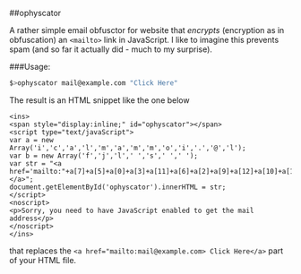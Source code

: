 ##ophyscator


A rather simple email obfusctor for website that _encrypts_ (encryption as in obfuscation) an `<mailto>` link in JavaScript. I like to imagine this prevents spam (and so far it actually did  - much to my surprise).

###Usage:


```sh
$>ophyscator mail@example.com "Click Here"
```

The result is an HTML snippet like the one below

```
<ins>
<span style="display:inline;" id="ophyscator"></span>
<script type="text/javaScript">
var a = new Array('i','c','a','l','m','a','m','m','o','i','.','@','l');
var b = new Array('f','j','l',' ','s',' ',' ');
var str = "<a href='mailto:"+a[7]+a[5]+a[0]+a[3]+a[11]+a[6]+a[2]+a[9]+a[12]+a[10]+a[1]+a[8]+a[4]+"'>"+b[0]+b[5]+b[1]+b[3]+b[4]+b[6]+b[2]+"</a>";
document.getElementById('ophyscator').innerHTML = str;
</script>
<noscript>
<p>Sorry, you need to have JavaScript enabled to get the mail address</p>
</noscript>
</ins>
```
that replaces the `<a href="mailto:mail@example.com> Click Here</a>` part of your HTML file.
